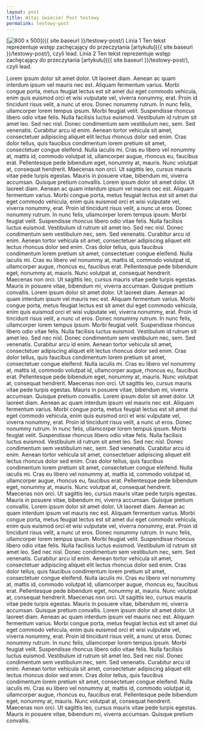 ```yaml
---
layout: post
title: Witaj świecie! Post testowy
permalink: testowy-post
---
```


[<img src="{{ site.baseurl }}/images/img.jpg" alt="800 x 500"/>]({{ site.baseurl }}/testowy-post/)
Linia 1 Ten tekst reprezentuje wstęp zachęcający do przeczytania [artykułu]({{ site.baseurl }}/testowy-post/), czyli lead.
Linia 2 Ten tekst reprezentuje wstęp zachęcający do przeczytania [artykułu]({{ site.baseurl }}/testowy-post/), czyli lead.
<!--more-->
Lorem ipsum dolor sit amet dolor. Ut laoreet diam. Aenean ac quam interdum ipsum vel mauris nec est. Aliquam fermentum varius. Morbi congue porta, metus feugiat lectus est sit amet dui eget commodo vehicula, enim quis euismod orci et wisi vulputate vel, viverra nonummy, erat. Proin id tincidunt risus velit, a nunc ut eros. Donec nonummy rutrum. In nunc felis, ullamcorper lorem tempus ipsum. Morbi feugiat velit. Suspendisse rhoncus libero odio vitae felis. Nulla facilisis luctus euismod. Vestibulum id rutrum sit amet leo. Sed nec nisl. Donec condimentum sem vestibulum nec, sem. Sed venenatis. Curabitur arcu id enim. Aenean tortor vehicula sit amet, consectetuer adipiscing aliquet elit lectus rhoncus dolor sed enim. Cras dolor tellus, quis faucibus condimentum lorem pretium sit amet, consectetuer congue eleifend. Nulla iaculis mi. Cras eu libero vel nonummy at, mattis id, commodo volutpat id, ullamcorper augue, rhoncus eu, faucibus erat. Pellentesque pede bibendum eget, nonummy at, mauris. Nunc volutpat at, consequat hendrerit. Maecenas non orci. Ut sagittis leo, cursus mauris vitae pede turpis egestas. Mauris in posuere vitae, bibendum mi, viverra accumsan. Quisque pretium convallis. Lorem ipsum dolor sit amet dolor. Ut laoreet diam. Aenean ac quam interdum ipsum vel mauris nec est. Aliquam fermentum varius. Morbi congue porta, metus feugiat lectus est sit amet dui eget commodo vehicula, enim quis euismod orci et wisi vulputate vel, viverra nonummy, erat. Proin id tincidunt risus velit, a nunc ut eros. Donec nonummy rutrum. In nunc felis, ullamcorper lorem tempus ipsum. Morbi feugiat velit. Suspendisse rhoncus libero odio vitae felis. Nulla facilisis luctus euismod. Vestibulum id rutrum sit amet leo. Sed nec nisl. Donec condimentum sem vestibulum nec, sem. Sed venenatis. Curabitur arcu id enim. Aenean tortor vehicula sit amet, consectetuer adipiscing aliquet elit lectus rhoncus dolor sed enim. Cras dolor tellus, quis faucibus condimentum lorem pretium sit amet, consectetuer congue eleifend. Nulla iaculis mi. Cras eu libero vel nonummy at, mattis id, commodo volutpat id, ullamcorper augue, rhoncus eu, faucibus erat. Pellentesque pede bibendum eget, nonummy at, mauris. Nunc volutpat at, consequat hendrerit. Maecenas non orci. Ut sagittis leo, cursus mauris vitae pede turpis egestas. Mauris in posuere vitae, bibendum mi, viverra accumsan. Quisque pretium convallis. Lorem ipsum dolor sit amet dolor. Ut laoreet diam. Aenean ac quam interdum ipsum vel mauris nec est. Aliquam fermentum varius. Morbi congue porta, metus feugiat lectus est sit amet dui eget commodo vehicula, enim quis euismod orci et wisi vulputate vel, viverra nonummy, erat. Proin id tincidunt risus velit, a nunc ut eros. Donec nonummy rutrum. In nunc felis, ullamcorper lorem tempus ipsum. Morbi feugiat velit. Suspendisse rhoncus libero odio vitae felis. Nulla facilisis luctus euismod. Vestibulum id rutrum sit amet leo. Sed nec nisl. Donec condimentum sem vestibulum nec, sem. Sed venenatis. Curabitur arcu id enim. Aenean tortor vehicula sit amet, consectetuer adipiscing aliquet elit lectus rhoncus dolor sed enim. Cras dolor tellus, quis faucibus condimentum lorem pretium sit amet, consectetuer congue eleifend. Nulla iaculis mi. Cras eu libero vel nonummy at, mattis id, commodo volutpat id, ullamcorper augue, rhoncus eu, faucibus erat. Pellentesque pede bibendum eget, nonummy at, mauris. Nunc volutpat at, consequat hendrerit. Maecenas non orci. Ut sagittis leo, cursus mauris vitae pede turpis egestas. Mauris in posuere vitae, bibendum mi, viverra accumsan. Quisque pretium convallis. Lorem ipsum dolor sit amet dolor. Ut laoreet diam. Aenean ac quam interdum ipsum vel mauris nec est. Aliquam fermentum varius. Morbi congue porta, metus feugiat lectus est sit amet dui eget commodo vehicula, enim quis euismod orci et wisi vulputate vel, viverra nonummy, erat. Proin id tincidunt risus velit, a nunc ut eros. Donec nonummy rutrum. In nunc felis, ullamcorper lorem tempus ipsum. Morbi feugiat velit. Suspendisse rhoncus libero odio vitae felis. Nulla facilisis luctus euismod. Vestibulum id rutrum sit amet leo. Sed nec nisl. Donec condimentum sem vestibulum nec, sem. Sed venenatis. Curabitur arcu id enim. Aenean tortor vehicula sit amet, consectetuer adipiscing aliquet elit lectus rhoncus dolor sed enim. Cras dolor tellus, quis faucibus condimentum lorem pretium sit amet, consectetuer congue eleifend. Nulla iaculis mi. Cras eu libero vel nonummy at, mattis id, commodo volutpat id, ullamcorper augue, rhoncus eu, faucibus erat. Pellentesque pede bibendum eget, nonummy at, mauris. Nunc volutpat at, consequat hendrerit. Maecenas non orci. Ut sagittis leo, cursus mauris vitae pede turpis egestas. Mauris in posuere vitae, bibendum mi, viverra accumsan. Quisque pretium convallis. Lorem ipsum dolor sit amet dolor. Ut laoreet diam. Aenean ac quam interdum ipsum vel mauris nec est. Aliquam fermentum varius. Morbi congue porta, metus feugiat lectus est sit amet dui eget commodo vehicula, enim quis euismod orci et wisi vulputate vel, viverra nonummy, erat. Proin id tincidunt risus velit, a nunc ut eros. Donec nonummy rutrum. In nunc felis, ullamcorper lorem tempus ipsum. Morbi feugiat velit. Suspendisse rhoncus libero odio vitae felis. Nulla facilisis luctus euismod. Vestibulum id rutrum sit amet leo. Sed nec nisl. Donec condimentum sem vestibulum nec, sem. Sed venenatis. Curabitur arcu id enim. Aenean tortor vehicula sit amet, consectetuer adipiscing aliquet elit lectus rhoncus dolor sed enim. Cras dolor tellus, quis faucibus condimentum lorem pretium sit amet, consectetuer congue eleifend. Nulla iaculis mi. Cras eu libero vel nonummy at, mattis id, commodo volutpat id, ullamcorper augue, rhoncus eu, faucibus erat. Pellentesque pede bibendum eget, nonummy at, mauris. Nunc volutpat at, consequat hendrerit. Maecenas non orci. Ut sagittis leo, cursus mauris vitae pede turpis egestas. Mauris in posuere vitae, bibendum mi, viverra accumsan. Quisque pretium convallis. Lorem ipsum dolor sit amet dolor. Ut laoreet diam. Aenean ac quam interdum ipsum vel mauris nec est. Aliquam fermentum varius. Morbi congue porta, metus feugiat lectus est sit amet dui eget commodo vehicula, enim quis euismod orci et wisi vulputate vel, viverra nonummy, erat. Proin id tincidunt risus velit, a nunc ut eros. Donec nonummy rutrum. In nunc felis, ullamcorper lorem tempus ipsum. Morbi feugiat velit. Suspendisse rhoncus libero odio vitae felis. Nulla facilisis luctus euismod. Vestibulum id rutrum sit amet leo. Sed nec nisl. Donec condimentum sem vestibulum nec, sem. Sed venenatis. Curabitur arcu id enim. Aenean tortor vehicula sit amet, consectetuer adipiscing aliquet elit lectus rhoncus dolor sed enim. Cras dolor tellus, quis faucibus condimentum lorem pretium sit amet, consectetuer congue eleifend. Nulla iaculis mi. Cras eu libero vel nonummy at, mattis id, commodo volutpat id, ullamcorper augue, rhoncus eu, faucibus erat. Pellentesque pede bibendum eget, nonummy at, mauris. Nunc volutpat at, consequat hendrerit. Maecenas non orci. Ut sagittis leo, cursus mauris vitae pede turpis egestas. Mauris in posuere vitae, bibendum mi, viverra accumsan. Quisque pretium convallis.